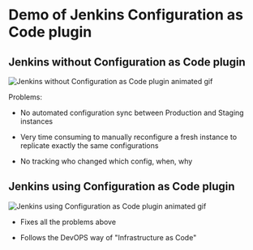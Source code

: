 # Demo of Jenkins Configuration as Code plugin


## Jenkins without Configuration as Code plugin

![Jenkins without Configuration as Code plugin animated
gif](jenkins-manual.gif "Jenkins without Configuration as Code plugin")

Problems:

* No automated configuration sync between Production and Staging instances

* Very time consuming to manually reconfigure a fresh instance to replicate
  exactly the same configurations

* No tracking who changed which config, when, why


## Jenkins using Configuration as Code plugin

![Jenkins using Configuration as Code plugin animated
gif](jenkins-with-jcasc.gif "Jenkins using Configuration as Code plugin")

* Fixes all the problems above

* Follows the DevOPS way of "Infrastructure as Code"
